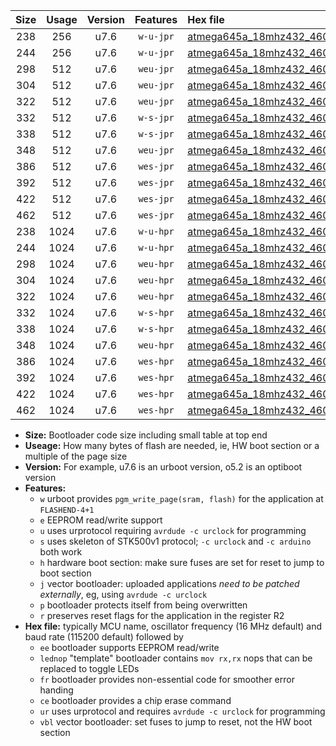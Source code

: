 |Size|Usage|Version|Features|Hex file|
|:-:|:-:|:-:|:-:|:--|
|238|256|u7.6|`w-u-jpr`|[atmega645a_18mhz432_460800bps_ur_vbl.hex](https://raw.githubusercontent.com/stefanrueger/urboot/main//atmega645a_18mhz432_460800bps_ur_vbl.hex)|
|244|256|u7.6|`w-u-jpr`|[atmega645a_18mhz432_460800bps_lednop_ur_vbl.hex](https://raw.githubusercontent.com/stefanrueger/urboot/main//atmega645a_18mhz432_460800bps_lednop_ur_vbl.hex)|
|298|512|u7.6|`weu-jpr`|[atmega645a_18mhz432_460800bps_ee_ur_vbl.hex](https://raw.githubusercontent.com/stefanrueger/urboot/main//atmega645a_18mhz432_460800bps_ee_ur_vbl.hex)|
|304|512|u7.6|`weu-jpr`|[atmega645a_18mhz432_460800bps_ee_lednop_ur_vbl.hex](https://raw.githubusercontent.com/stefanrueger/urboot/main//atmega645a_18mhz432_460800bps_ee_lednop_ur_vbl.hex)|
|322|512|u7.6|`weu-jpr`|[atmega645a_18mhz432_460800bps_ee_lednop_fr_ur_vbl.hex](https://raw.githubusercontent.com/stefanrueger/urboot/main//atmega645a_18mhz432_460800bps_ee_lednop_fr_ur_vbl.hex)|
|332|512|u7.6|`w-s-jpr`|[atmega645a_18mhz432_460800bps_vbl.hex](https://raw.githubusercontent.com/stefanrueger/urboot/main//atmega645a_18mhz432_460800bps_vbl.hex)|
|338|512|u7.6|`w-s-jpr`|[atmega645a_18mhz432_460800bps_lednop_vbl.hex](https://raw.githubusercontent.com/stefanrueger/urboot/main//atmega645a_18mhz432_460800bps_lednop_vbl.hex)|
|348|512|u7.6|`weu-jpr`|[atmega645a_18mhz432_460800bps_ee_lednop_fr_ce_ur_vbl.hex](https://raw.githubusercontent.com/stefanrueger/urboot/main//atmega645a_18mhz432_460800bps_ee_lednop_fr_ce_ur_vbl.hex)|
|386|512|u7.6|`wes-jpr`|[atmega645a_18mhz432_460800bps_ee_vbl.hex](https://raw.githubusercontent.com/stefanrueger/urboot/main//atmega645a_18mhz432_460800bps_ee_vbl.hex)|
|392|512|u7.6|`wes-jpr`|[atmega645a_18mhz432_460800bps_ee_lednop_vbl.hex](https://raw.githubusercontent.com/stefanrueger/urboot/main//atmega645a_18mhz432_460800bps_ee_lednop_vbl.hex)|
|422|512|u7.6|`wes-jpr`|[atmega645a_18mhz432_460800bps_ee_lednop_fr_vbl.hex](https://raw.githubusercontent.com/stefanrueger/urboot/main//atmega645a_18mhz432_460800bps_ee_lednop_fr_vbl.hex)|
|462|512|u7.6|`wes-jpr`|[atmega645a_18mhz432_460800bps_ee_lednop_fr_ce_vbl.hex](https://raw.githubusercontent.com/stefanrueger/urboot/main//atmega645a_18mhz432_460800bps_ee_lednop_fr_ce_vbl.hex)|
|238|1024|u7.6|`w-u-hpr`|[atmega645a_18mhz432_460800bps_ur.hex](https://raw.githubusercontent.com/stefanrueger/urboot/main//atmega645a_18mhz432_460800bps_ur.hex)|
|244|1024|u7.6|`w-u-hpr`|[atmega645a_18mhz432_460800bps_lednop_ur.hex](https://raw.githubusercontent.com/stefanrueger/urboot/main//atmega645a_18mhz432_460800bps_lednop_ur.hex)|
|298|1024|u7.6|`weu-hpr`|[atmega645a_18mhz432_460800bps_ee_ur.hex](https://raw.githubusercontent.com/stefanrueger/urboot/main//atmega645a_18mhz432_460800bps_ee_ur.hex)|
|304|1024|u7.6|`weu-hpr`|[atmega645a_18mhz432_460800bps_ee_lednop_ur.hex](https://raw.githubusercontent.com/stefanrueger/urboot/main//atmega645a_18mhz432_460800bps_ee_lednop_ur.hex)|
|322|1024|u7.6|`weu-hpr`|[atmega645a_18mhz432_460800bps_ee_lednop_fr_ur.hex](https://raw.githubusercontent.com/stefanrueger/urboot/main//atmega645a_18mhz432_460800bps_ee_lednop_fr_ur.hex)|
|332|1024|u7.6|`w-s-hpr`|[atmega645a_18mhz432_460800bps.hex](https://raw.githubusercontent.com/stefanrueger/urboot/main//atmega645a_18mhz432_460800bps.hex)|
|338|1024|u7.6|`w-s-hpr`|[atmega645a_18mhz432_460800bps_lednop.hex](https://raw.githubusercontent.com/stefanrueger/urboot/main//atmega645a_18mhz432_460800bps_lednop.hex)|
|348|1024|u7.6|`weu-hpr`|[atmega645a_18mhz432_460800bps_ee_lednop_fr_ce_ur.hex](https://raw.githubusercontent.com/stefanrueger/urboot/main//atmega645a_18mhz432_460800bps_ee_lednop_fr_ce_ur.hex)|
|386|1024|u7.6|`wes-hpr`|[atmega645a_18mhz432_460800bps_ee.hex](https://raw.githubusercontent.com/stefanrueger/urboot/main//atmega645a_18mhz432_460800bps_ee.hex)|
|392|1024|u7.6|`wes-hpr`|[atmega645a_18mhz432_460800bps_ee_lednop.hex](https://raw.githubusercontent.com/stefanrueger/urboot/main//atmega645a_18mhz432_460800bps_ee_lednop.hex)|
|422|1024|u7.6|`wes-hpr`|[atmega645a_18mhz432_460800bps_ee_lednop_fr.hex](https://raw.githubusercontent.com/stefanrueger/urboot/main//atmega645a_18mhz432_460800bps_ee_lednop_fr.hex)|
|462|1024|u7.6|`wes-hpr`|[atmega645a_18mhz432_460800bps_ee_lednop_fr_ce.hex](https://raw.githubusercontent.com/stefanrueger/urboot/main//atmega645a_18mhz432_460800bps_ee_lednop_fr_ce.hex)|

- **Size:** Bootloader code size including small table at top end
- **Useage:** How many bytes of flash are needed, ie, HW boot section or a multiple of the page size
- **Version:** For example, u7.6 is an urboot version, o5.2 is an optiboot version
- **Features:**
  + `w` urboot provides `pgm_write_page(sram, flash)` for the application at `FLASHEND-4+1`
  + `e` EEPROM read/write support
  + `u` uses urprotocol requiring `avrdude -c urclock` for programming
  + `s` uses skeleton of STK500v1 protocol; `-c urclock` and `-c arduino` both work
  + `h` hardware boot section: make sure fuses are set for reset to jump to boot section
  + `j` vector bootloader: uploaded applications *need to be patched externally*, eg, using `avrdude -c urclock`
  + `p` bootloader protects itself from being overwritten
  + `r` preserves reset flags for the application in the register R2
- **Hex file:** typically MCU name, oscillator frequency (16 MHz default) and baud rate (115200 default) followed by
  + `ee` bootloader supports EEPROM read/write
  + `lednop` "template" bootloader contains `mov rx,rx` nops that can be replaced to toggle LEDs
  + `fr` bootloader provides non-essential code for smoother error handing
  + `ce` bootloader provides a chip erase command
  + `ur` uses urprotocol and requires `avrdude -c urclock` for programming
  + `vbl` vector bootloader: set fuses to jump to reset, not the HW boot section
